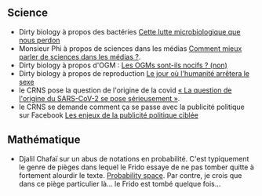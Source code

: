 ## Science

- Dirty biology à propos des bactéries [Cette lutte microbiologique que nous perdon](https://www.youtube.com/watch?v=LIDBmyT3YfA)
- Monsieur Phi à propos de sciences dans les médias [Comment mieux parler de sciences dans les médias ?](https://www.youtube.com/watch?v=AxVk-DVmN34).
- Dirty biology à propos d'OGM : [Les OGMs sont-ils nocifs ? (non)](https://www.youtube.com/watch?v=lGG6s5x9FQs)
- Dirty biology à propos de reproduction [Le jour où l'humanité arrêtera le sexe](https://www.youtube.com/watch?v=WJ0f5wXETyg)
- le CRNS pose la question de l'origine de la covid [« La question de l'origine du SARS-CoV-2 se pose sérieusement »](https://lejournal.cnrs.fr/articles/la-question-de-lorigine-du-sars-cov-2-se-pose-serieusement).
- le CRNS se demande comment ça se passe avec la publicité politique sur Facebook [Les enjeux de la publicité politique ciblée](https://lejournal.cnrs.fr/billets/les-enjeux-de-la-publicite-politique-ciblee#comment-1791)

## Mathématique

- Djalil Chafaï sur un abus de notations en probabilité. C'est typiquement le genre de pièges dans lequel le Frido essaye de ne pas tomber quitte à fortement alourdir le texte. [Probability space](https://djalil.chafai.net/blog/2019/11/11/probability-space/). Par contre, je crois que dans ce piège particulier là... le Frido est tombé quelque fois...




